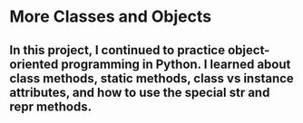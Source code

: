 # More Classes and Objects
## In this project, I continued to practice object-oriented programming in Python. I learned about class methods, static methods, class vs instance attributes, and how to use the special __str__ and __repr__ methods.
